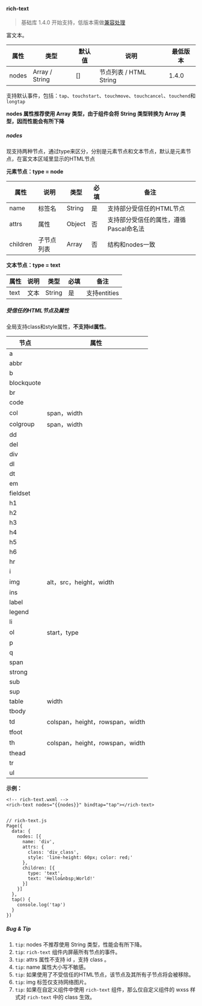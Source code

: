 <!-- https://mp.weixin.qq.com/debug/wxadoc/dev/component/rich-text.html -->

#### rich-text

> 基础库 1.4.0 开始支持，低版本需做[兼容处理](https://mp.weixin.qq.com/debug/wxadoc/dev/framework/compatibility.html)

富文本。

  属性    |  类型             | 默认值 |  说明                 | 最低版本 
----------|-------------------|--------|-----------------------|----------
  nodes   |  Array / String   |  []    | 节点列表 / HTML String|  1.4.0   

支持默认事件，包括：`tap`、`touchstart`、`touchmove`、`touchcancel`、`touchend`和`longtap`

**nodes 属性推荐使用 Array 类型，由于组件会将 String 类型转换为 Array 类型，因而性能会有所下降**

##### nodes

现支持两种节点，通过type来区分，分别是元素节点和文本节点，默认是元素节点，在富文本区域里显示的HTML节点

**元素节点：type = node**

  属性       |  说明    |  类型     |  必填 |  备注                     
-------------|----------|-----------|-------|---------------------------
  name       |  标签名  |  String   |  是   |  支持部分受信任的HTML节点 
  attrs      |  属性    |  Object   |  否   |支持部分受信任的属性，遵循Pascal命名法
  children   |子节点列表|  Array    |  否   |  结构和nodes一致          

**文本节点：type = text**

  属性   |  说明 |  类型     |  必填 |  备注         
---------|-------|-----------|-------|---------------
  text   |  文本 |  String   |  是   |  支持entities 

##### 受信任的HTML节点及属性

全局支持class和style属性，**不支持id属性**。

  节点         |  属性                           
---------------|---------------------------------
  a            |                                 
  abbr         |                                 
  b            |                                 
  blockquote   |                                 
  br           |                                 
  code         |                                 
  col          |  span，width                    
  colgroup     |  span，width                    
  dd           |                                 
  del          |                                 
  div          |                                 
  dl           |                                 
  dt           |                                 
  em           |                                 
  fieldset     |                                 
  h1           |                                 
  h2           |                                 
  h3           |                                 
  h4           |                                 
  h5           |                                 
  h6           |                                 
  hr           |                                 
  i            |                                 
  img          |  alt，src，height，width        
  ins          |                                 
  label        |                                 
  legend       |                                 
  li           |                                 
  ol           |  start，type                    
  p            |                                 
  q            |                                 
  span         |                                 
  strong       |                                 
  sub          |                                 
  sup          |                                 
  table        |  width                          
  tbody        |                                 
  td           | colspan，height，rowspan，width 
  tfoot        |                                 
  th           | colspan，height，rowspan，width 
  thead        |                                 
  tr           |                                 
  ul           |                                 

**示例：**

    <!-- rich-text.wxml -->
    <rich-text nodes="{{nodes}}" bindtap="tap"></rich-text>
    

    // rich-text.js
    Page({
      data: {
        nodes: [{
          name: 'div',
          attrs: {
            class: 'div_class',
            style: 'line-height: 60px; color: red;'
          },
          children: [{
            type: 'text',
            text: 'Hello&nbsp;World!'
          }]
        }]
      },
      tap() {
        console.log('tap')
      }
    })
    

##### Bug & Tip

1.  `tip`: nodes 不推荐使用 String 类型，性能会有所下降。
2.  `tip`: `rich-text` 组件内屏蔽所有节点的事件。
3.  `tip`: attrs 属性不支持 id ，支持 class 。
4.  `tip`: name 属性大小写不敏感。
5.  `tip`: 如果使用了不受信任的HTML节点，该节点及其所有子节点将会被移除。
6.  `tip`: img 标签仅支持网络图片。
7.  `tip`: 如果在自定义组件中使用 `rich-text` 组件，那么仅自定义组件的 wxss 样式对 `rich-text` 中的 class 生效。
